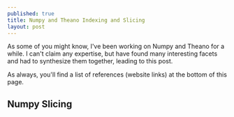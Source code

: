 ```yaml
---
published: true
title: Numpy and Theano Indexing and Slicing
layout: post
---
```



As some of you might know, I've been working on Numpy and Theano for a while. I can't claim any expertise, but have found many interesting facets and had to synthesize them together, leading to this post.

As always, you'll find a list of references (website links) at the bottom of this page.

## Numpy Slicing
